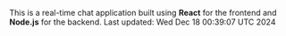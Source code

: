 This is a real-time chat application built using **React** for the frontend and **Node.js** for the backend.
Last updated: Wed Dec 18 00:39:07 UTC 2024
